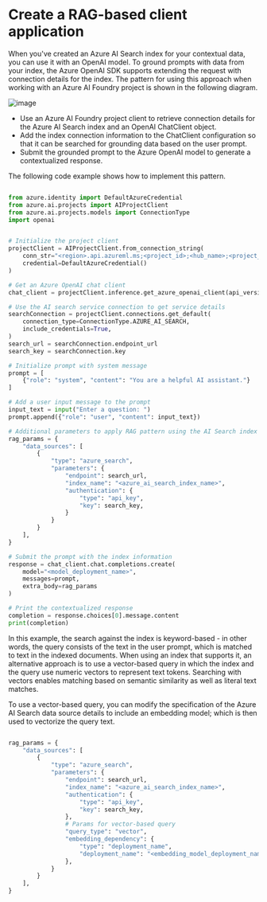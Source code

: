 # Create a RAG-based client application

When you've created an Azure AI Search index for your contextual data, you can use it with an OpenAI model. To ground prompts with data from your index, the Azure OpenAI SDK supports extending the request with connection details for the index. The pattern for using this approach when working with an Azure AI Foundry project is shown in the following diagram.

![image](https://github.com/user-attachments/assets/4f636b0a-6e74-436d-b6df-e70dbd4c64f7)

- Use an Azure AI Foundry project client to retrieve connection details for the Azure AI Search index and an OpenAI ChatClient object.
- Add the index connection information to the ChatClient configuration so that it can be searched for grounding data based on the user prompt.
- Submit the grounded prompt to the Azure OpenAI model to generate a contextualized response.

The following code example shows how to implement this pattern.

```python

from azure.identity import DefaultAzureCredential
from azure.ai.projects import AIProjectClient
from azure.ai.projects.models import ConnectionType
import openai


# Initialize the project client
projectClient = AIProjectClient.from_connection_string(
    conn_str="<region>.api.azureml.ms;<project_id>;<hub_name>;<project_name>",
    credential=DefaultAzureCredential()
)

# Get an Azure OpenAI chat client
chat_client = projectClient.inference.get_azure_openai_client(api_version="2024-10-21")

# Use the AI search service connection to get service details
searchConnection = projectClient.connections.get_default(
    connection_type=ConnectionType.AZURE_AI_SEARCH,
    include_credentials=True,
)
search_url = searchConnection.endpoint_url
search_key = searchConnection.key

# Initialize prompt with system message
prompt = [
    {"role": "system", "content": "You are a helpful AI assistant."}
]

# Add a user input message to the prompt
input_text = input("Enter a question: ")
prompt.append({"role": "user", "content": input_text})

# Additional parameters to apply RAG pattern using the AI Search index
rag_params = {
    "data_sources": [
        {
            "type": "azure_search",
            "parameters": {
                "endpoint": search_url,
                "index_name": "<azure_ai_search_index_name>",
                "authentication": {
                    "type": "api_key",
                    "key": search_key,
                }
            }
        }
    ],
}

# Submit the prompt with the index information
response = chat_client.chat.completions.create(
    model="<model_deployment_name>",
    messages=prompt,
    extra_body=rag_params
)

# Print the contextualized response
completion = response.choices[0].message.content
print(completion)

```

In this example, the search against the index is keyword-based - in other words, the query consists of the text in the user prompt, which is matched to text in the indexed documents. When using an index that supports it, an alternative approach is to use a vector-based query in which the index and the query use numeric vectors to represent text tokens. Searching with vectors enables matching based on semantic similarity as well as literal text matches.

To use a vector-based query, you can modify the specification of the Azure AI Search data source details to include an embedding model; which is then used to vectorize the query text.

```python

rag_params = {
    "data_sources": [
        {
            "type": "azure_search",
            "parameters": {
                "endpoint": search_url,
                "index_name": "<azure_ai_search_index_name>",
                "authentication": {
                    "type": "api_key",
                    "key": search_key,
                },
                # Params for vector-based query
                "query_type": "vector",
                "embedding_dependency": {
                    "type": "deployment_name",
                    "deployment_name": "<embedding_model_deployment_name>",
                },
            }
        }
    ],
}

```
